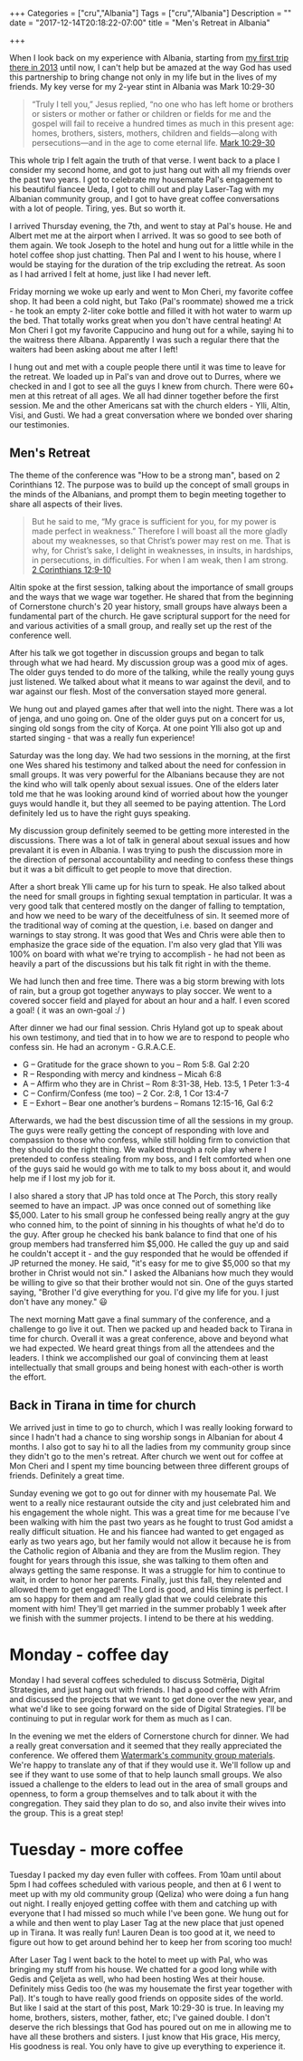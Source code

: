 +++
Categories = ["cru","Albania"]
Tags = ["cru","Albania"]
Description = ""
date = "2017-12-14T20:18:22-07:00"
title = "Men's Retreat in Albania"

+++

When I look back on my experience with Albania, starting from [my first trip there in 2013](/albania/2013)
until now, I can't help but be amazed at the way God has used this partnership to bring
change not only in my life but in the lives of my friends.  My key verse for my 2-year stint
in Albania was Mark 10:29-30

> “Truly I tell you,” Jesus replied, “no one who has left home or brothers or sisters or 
> mother or father or children or fields for me and the gospel will fail to receive a 
> hundred times as much in this present age: homes, brothers, sisters, mothers, children
> and fields—along with persecutions—and in the age to come eternal life.
> <span class="source"><a href="http://biblehub.com/niv/mark/10.htm">Mark 10:29-30</a></span>

This whole trip I felt again the truth of that verse.  I went back to a place I consider my second
home, and got to just hang out with all my friends over the past two years.  I got to celebrate
my housemate Pal's engagement to his beautiful fiancee Ueda, I got to chill out and play Laser-Tag
with my Albanian community group, and I got to have great coffee conversations with a lot of people.
Tiring, yes.  But so worth it.

I arrived Thursday evening, the 7th, and went to stay at Pal's house.  He and Albert met me
at the airport when I arrived.  It was so good to see both of them again.  We took Joseph
to the hotel and hung out for a little while in the hotel coffee shop just chatting.  Then
Pal and I went to his house, where I would be staying for the duration of the trip excluding
the retreat.  As soon as I had arrived I felt at home, just like I had never left.

Friday morning we woke up early and went to Mon Cheri, my favorite coffee shop.  It had been
a cold night, but Tako (Pal's roommate) showed me a trick - he took an empty 2-liter coke bottle
and filled it with hot water to warm up the bed.  That totally works great when you don't have
central heating!  At Mon Cheri I got my favorite Cappucino and hung out for a while, saying hi
to the waitress there Albana.  Apparently I was such a regular there that the waiters had been
asking about me after I left!

I hung out and met with a couple people there until it was time to leave for the retreat.  We
loaded up in Pal's van and drove out to Durres, where we checked in and I got to see all the guys
I knew from church.  There were 60+ men at this retreat of all ages.  We all had dinner together
before the first session.  Me and the other Americans sat with the church elders - Ylli, Altin, 
Visi, and Gusti.  We had a great conversation where we bonded over sharing our testimonies.

## Men's Retreat

The theme of the conference was "How to be a strong man",
based on 2 Corinthians 12.  The purpose was to build up the concept of small groups in the minds
of the Albanians, and prompt them to begin meeting together to share all aspects of their lives.

> But he said to me, “My grace is sufficient for you, for my power is made perfect in weakness.”
> Therefore I will boast all the more gladly about my weaknesses, so that Christ’s power may rest
> on me. That is why, for Christ’s sake, I delight in weaknesses, in insults, in hardships, in 
> persecutions, in difficulties. For when I am weak, then I am strong.
> <span class="source"><a href="http://biblehub.com/niv/2_corinthians/12.htm">2 Corinthians 12:9-10</a></span>

Altin spoke at the first session, talking about the importance of small groups and the ways that
we wage war together.  He shared that from the beginning of Cornerstone church's 20 year history,
small groups have always been a fundamental part of the church.  He gave scriptural support for
the need for and various activities of a small group, and really set up the rest of the conference
well.

After his talk we got together in discussion groups and began to talk through what we had heard.
My discussion group was a good mix of ages.  The older guys tended to do more of the talking,
while the really young guys just listened.  We talked about what it means to war against the
devil, and to war against our flesh.  Most of the conversation stayed more general.

We hung out and played games after that well into the night.  There was a lot of jenga, and
uno going on.  One of the older guys put on a concert for us, singing old songs from the city
of Korça.  At one point Ylli also got up and started singing - that was a really fun experience!

Saturday was the long day.  We had two sessions in the morning, at the first one Wes shared his
testimony and talked about the need for confession in small groups.  It was very powerful for
the Albanians because they are not the kind who will talk openly about sexual issues.  One of
the elders later told me that he was looking around kind of worried about how the younger guys
would handle it, but they all seemed to be paying attention.  The Lord definitely led us to have
the right guys speaking.

My discussion group definitely seemed to be getting more interested in the discussions.  There
was a lot of talk in general about sexual issues and how prevalant it is even in Albania.
I was trying to push the discussion more in the direction of personal accountability and
needing to confess these things but it was a bit difficult to get people to move that direction.

After a short break Ylli came up for his turn to speak.  He also talked about the need for small
groups in fighting sexual temptation in particular.  It was a very good talk that centered mostly
on the danger of falling to temptation, and how we need to be wary of the deceitfulness of sin.
It seemed more of the traditional way of coming at the question, i.e. based on danger and
warnings to stay strong.  It was good that Wes and Chris were able then to emphasize the grace
side of the equation.  I'm also very glad that Ylli was 100% on board with what we're trying to
accomplish - he had not been as heavily a part of the discussions but his talk fit right in with
the theme.

We had lunch then and free time.  There was a big storm brewing with lots of rain, but a group
got together anyways to play soccer.  We went to a covered soccer field and played for about an
hour and a half.  I even scored a goal!  ( it was an own-goal :/ )

After dinner we had our final session.  Chris Hyland got up to speak about his own testimony,
and tied that in to how we are to respond to people who confess sin.  He had an acronym - G.R.A.C.E.

* G – Gratitude for the grace shown to you – Rom 5:8. Gal 2:20
* R – Responding with mercy and kindness – Micah 6:8
* A – Affirm who they are in Christ – Rom 8:31-38, Heb. 13:5, 1 Peter 1:3-4
* C – Confirm/Confess (me too) – 2 Cor. 2:8, 1 Cor 13:4-7
* E – Exhort – Bear one another’s burdens – Romans 12:15-16, Gal 6:2

Afterwards, we had the best discussion time of all the sessions in my group.  The guys were really
getting the concept of responding with love and compassion to those who confess, while still
holding firm to conviction that they should do the right thing.  We walked through a role play
where I pretended to confess stealing from my boss, and I felt comforted when one of the guys
said he would go with me to talk to my boss about it, and would help me if I lost my job for it.

I also shared a story that JP has told once at The Porch, this story really seemed to have an
impact.  JP was once conned out of something like $5,000.  Later to his small group he confessed
being really angry at the guy who conned him, to the point of sinning in his thoughts of what he'd
do to the guy.  After group he checked his bank balance to find that one of his group members had
transferred him $5,000.  He called the guy up and said he couldn't accept it - and the guy
responded that he would be offended if JP returned the money.  He said, "it's easy for me to give
$5,000 so that my brother in Christ would not sin."  I asked the Albanians how much they would be
willing to give so that their brother would not sin.  One of the guys started saying, "Brother
I'd give everything for you.  I'd give my life for you.  I just don't have any money." 😃

The next morning Matt gave a final summary of the conference, and a challenge to go live it out.
Then we packed up and headed back to Tirana in time for church. Overall it was a great conference,
above and beyond what we had expected.  We heard great things from all the attendees and the
leaders.  I think we accomplished our goal of convincing them at least intellectually that small
groups and being honest with each-other is worth the effort.

## Back in Tirana in time for church

We arrived just in time to go to church, which I was really looking forward to since I hadn't had
a chance to sing worship songs in Albanian for about 4 months.  I also got to say hi to all the 
ladies from my community group since they didn't go to the men's retreat.  After church we went
out for coffee at Mon Cheri and I spent my time bouncing between three different groups of friends.
Definitely a great time.

Sunday evening we got to go out for dinner with my housemate Pal.  We went to a really nice restaurant
outside the city and just celebrated him and his engagement the whole night.  This was a great time
for me because I've been walking with him the past two years as he fought to trust God amidst a
really difficult situation.  He and his fiancee had wanted to get engaged as early as two years ago,
but her family would not allow it because he is from the Catholic region of Albania and they are
from the Muslim region.  They fought for years through this issue, she was talking to them often
and always getting the same response.  It was a struggle for him to continue to wait, in order to
honor her parents.  Finally, just this fall, they relented and allowed them to get engaged!
The Lord is good, and His timing is perfect.  I am so happy for them and am really glad that we
could celebrate this moment with him!  They'll get married in the summer probably 1 week after we
finish with the summer projects.  I intend to be there at his wedding.

# Monday - coffee day

Monday I had several coffees scheduled to discuss Sotmëria, Digital Strategies, and just hang
out with friends.  I had a good coffee with Afrim and discussed the projects that we want
to get done over the new year, and what we'd like to see going forward on the side of Digital
Strategies.  I'll be continuing to put in regular work for them as much as I can.

In the evening we met the elders of Cornerstone church for dinner.  We had a really great conversation
and it seemed that they really appreciated the conference.  We offered them [Watermark's 
community group materials](http://watermark.org/community).  We're happy to translate
any of that if they would use it.  We'll follow up and see if they want to use some of that to
help launch small groups.  We also issued a challenge to the elders to lead out in the area of
small groups and openness, to form a group themselves and to talk about it with the congregation.
They said they plan to do so, and also invite their wives into the group.  This is a great step!


# Tuesday - more coffee

Tuesday I packed my day even fuller with coffees.  From 10am until about 5pm I had coffees scheduled
with various people, and then at 6 I went to meet up with my old community group (Qeliza) who
were doing a fun hang out night.  I really enjoyed getting coffee with them and catching up with
everyone that I had missed so much while I've been gone.  We hung out for a while and then
went to play Laser Tag at the new place that just opened up in Tirana.  It was really fun!
Lauren Dean is too good at it, we need to figure out how to get around behind her to keep her
from scoring too much!

After Laser Tag I went back to the hotel to meet up with Pal, who was bringing my stuff from his
house.  We chatted for a good long while with Gedis and Çeljeta as well, who had been hosting
Wes at their house.  Definitely miss Gedis too (he was my housemate the first year together with Pal).
It's tough to have really good friends on opposite sides of the world.  But like I said at the
start of this post, Mark 10:29-30 is true.  In leaving my home, brothers, sisters, mother, father, etc;
I've gained double.  I don't deserve the rich blessings that God has poured out on me in allowing
me to have all these brothers and sisters.  I just know that His grace, His mercy, His goodness
is real.  You only have to give up everything to experience it.
